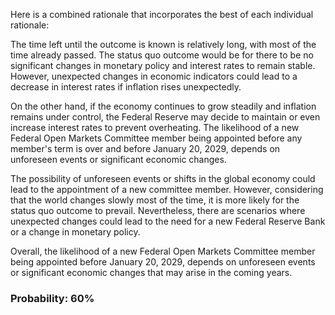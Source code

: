 Here is a combined rationale that incorporates the best of each individual rationale:

The time left until the outcome is known is relatively long, with most of the time already passed. The status quo outcome would be for there to be no significant changes in monetary policy and interest rates to remain stable. However, unexpected changes in economic indicators could lead to a decrease in interest rates if inflation rises unexpectedly.

On the other hand, if the economy continues to grow steadily and inflation remains under control, the Federal Reserve may decide to maintain or even increase interest rates to prevent overheating. The likelihood of a new Federal Open Markets Committee member being appointed before any member's term is over and before January 20, 2029, depends on unforeseen events or significant economic changes.

The possibility of unforeseen events or shifts in the global economy could lead to the appointment of a new committee member. However, considering that the world changes slowly most of the time, it is more likely for the status quo outcome to prevail. Nevertheless, there are scenarios where unexpected changes could lead to the need for a new Federal Reserve Bank or a change in monetary policy.

Overall, the likelihood of a new Federal Open Markets Committee member being appointed before January 20, 2029, depends on unforeseen events or significant economic changes that may arise in the coming years.

### Probability: 60%